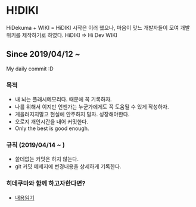 # H!DIKI
HiDekuma + WIKI = HiDIKI
시작은 이러 했으나, 마음이 맞느 개발자들이 모여 개발위키를 제작하기로 하였다.
HiDIKI => Hi Dev WIKI

## Since 2019/04/12 ~
My daily commit :D

### 목적
- 내 뇌는 플래시메모리다. 때문에 꼭 기록하자.
- 나를 위해서 이지만 언젠가는 누군가에게도 꼭 도움될 수 있게 작성하자.
- 게을러지지말고 현실에 안주하지 말자. 성장해야한다.
- 오로지 개인시간을 내어 커밋한다.
- Only the best is good enough.


### 규칙 (2019/04/14 ~ )
- 쓸데없는 커밋은 하지 않는다.
- git 커밋 메세지에 변경내용을 상세하게 기록한다.

### 히데쿠마와 함께 하고자한다면?
- [내용읽기](https://github.com/hidekuma/HiDIKI/blob/master/contribute.md)
